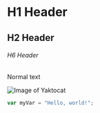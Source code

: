 # H1 Header
## H2 Header
###### H6 Header
Normal text

![Image of Yaktocat](https://octodex.github.com/images/yaktocat.png)

``` javascript
var myVar = "Hello, world!";
```

